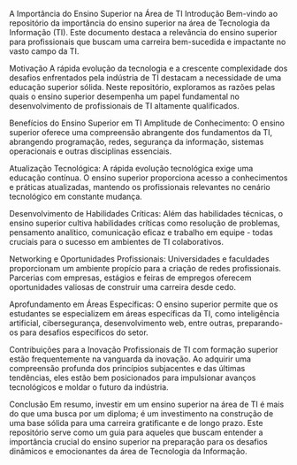A Importância do Ensino Superior na Área de TI
Introdução
Bem-vindo ao repositório da importância do ensino superior na área de Tecnologia da Informação (TI). Este documento destaca a relevância do ensino superior para profissionais que buscam uma carreira bem-sucedida e impactante no vasto campo da TI.

Motivação
A rápida evolução da tecnologia e a crescente complexidade dos desafios enfrentados pela indústria de TI destacam a necessidade de uma educação superior sólida. Neste repositório, exploramos as razões pelas quais o ensino superior desempenha um papel fundamental no desenvolvimento de profissionais de TI altamente qualificados.

Benefícios do Ensino Superior em TI
Amplitude de Conhecimento: O ensino superior oferece uma compreensão abrangente dos fundamentos da TI, abrangendo programação, redes, segurança da informação, sistemas operacionais e outras disciplinas essenciais.

Atualização Tecnológica: A rápida evolução tecnológica exige uma educação contínua. O ensino superior proporciona acesso a conhecimentos e práticas atualizadas, mantendo os profissionais relevantes no cenário tecnológico em constante mudança.

Desenvolvimento de Habilidades Críticas: Além das habilidades técnicas, o ensino superior cultiva habilidades críticas como resolução de problemas, pensamento analítico, comunicação eficaz e trabalho em equipe - todas cruciais para o sucesso em ambientes de TI colaborativos.

Networking e Oportunidades Profissionais: Universidades e faculdades proporcionam um ambiente propício para a criação de redes profissionais. Parcerias com empresas, estágios e feiras de empregos oferecem oportunidades valiosas de construir uma carreira desde cedo.

Aprofundamento em Áreas Específicas: O ensino superior permite que os estudantes se especializem em áreas específicas da TI, como inteligência artificial, cibersegurança, desenvolvimento web, entre outras, preparando-os para desafios específicos do setor.

Contribuições para a Inovação
Profissionais de TI com formação superior estão frequentemente na vanguarda da inovação. Ao adquirir uma compreensão profunda dos princípios subjacentes e das últimas tendências, eles estão bem posicionados para impulsionar avanços tecnológicos e moldar o futuro da indústria.

Conclusão
Em resumo, investir em um ensino superior na área de TI é mais do que uma busca por um diploma; é um investimento na construção de uma base sólida para uma carreira gratificante e de longo prazo. Este repositório serve como um guia para aqueles que buscam entender a importância crucial do ensino superior na preparação para os desafios dinâmicos e emocionantes da área de Tecnologia da Informação.





